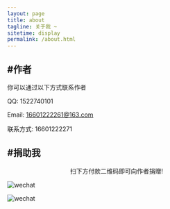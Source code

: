 ```yaml
---
layout: page
title: about
tagline: 关于我 ~
sitetime: display
permalink: /about.html
---
```


## #作者

你可以通过以下方式联系作者

QQ: 1522740101

Email: <a href="mailto:16601222261@163.com">16601222261@163.com</a>

联系方式: 16601222271
<!-- [link9596](https://github.com/link9596) -->

## #捐助我



<center>扫下方付款二维码即可向作者捐赠!</center>


![wechat](https://qiaoshuai123.github.io/pay/mychat.png)

![wechat](https://qiaoshuai123.github.io/pay/wechat.png)

<!-- ![pay](https://atlinker.cn/pay/apay.png) -->
